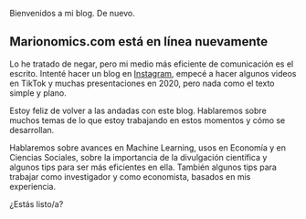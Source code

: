 Bienvenidos a mi blog. De nuevo.

## Marionomics.com está en línea nuevamente

Lo he tratado de negar, pero mi medio más eficiente de comunicación es el escrito. Intenté hacer un blog en [Instagram](www.instagram.com/marionomics), empecé a hacer algunos videos en TikTok y muchas presentaciones en 2020, pero nada como el texto simple y plano.

Estoy feliz de volver a las andadas con este blog. Hablaremos sobre muchos temas de lo que estoy trabajando en estos momentos y cómo se desarrollan.

Hablaremos sobre avances en Machine Learning, usos en Economía y en Ciencias Sociales, sobre la importancia de la divulgación científica y algunos tips para ser más eficientes en ella. También algunos tips para trabajar como investigador y como economista, basados en mis experiencia.

¿Estás listo/a?

